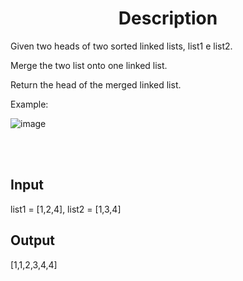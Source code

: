 <h1 align="center">Description</h1>

Given two heads of two sorted linked lists, list1 e list2.

Merge the two list onto one linked list.

Return the head of the merged linked list.

Example:

![image](https://user-images.githubusercontent.com/61806906/180614266-8e936ce5-2e9e-4dd2-8cc3-ee440ae4b86c.png)

<br> <br>
## Input
list1 = [1,2,4], list2 = [1,3,4]
## Output
[1,1,2,3,4,4]

